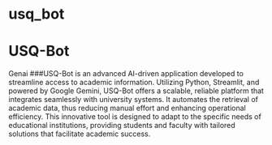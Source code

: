 # usq_bot
# USQ-Bot
Genai
###USQ-Bot is an advanced AI-driven application developed to streamline access to academic information. Utilizing Python, Streamlit, and powered by Google Gemini, USQ-Bot offers a scalable, reliable platform that integrates seamlessly with university systems. It automates the retrieval of academic data, thus reducing manual effort and enhancing operational efficiency. This innovative tool is designed to adapt to the specific needs of educational institutions, providing students and faculty with tailored solutions that facilitate academic success.
